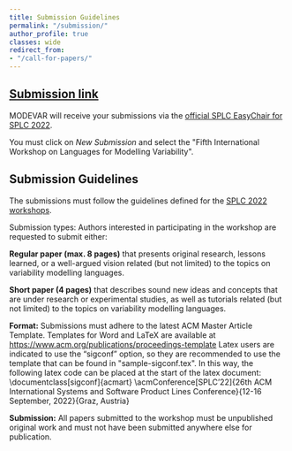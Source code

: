 ```yaml
---
title: Submission Guidelines
permalink: "/submission/"
author_profile: true
classes: wide
redirect_from:
- "/call-for-papers/"
---
```


## [Submission link](https://easychair.org/my/conference?conf=splc2022)

 
MODEVAR will receive your submissions via the [official SPLC EasyChair for SPLC 2022](https://easychair.org/my/conference?conf=splc2022).

You must click on *New Submission* and select the "Fifth International Workshop on Languages for Modelling Variability".



## Submission Guidelines

The submissions must follow the guidelines defined for the [SPLC 2022 workshops](https://2022.splc.net/program/workshops/).

Submission types: Authors interested in participating in the workshop are requested to submit either:

**Regular paper (max. 8 pages)** that presents original research, lessons learned, or a well-argued vision related (but not limited) to the topics on variability modelling languages.

**Short paper (4 pages)** that describes sound new ideas and concepts that are under research or experimental studies, as well as tutorials related (but not limited) to the topics on variability modelling languages.

**Format:** Submissions must adhere to the latest ACM Master Article Template.
Templates for Word and LaTeX are available at https://www.acm.org/publications/proceedings-template
Latex users are indicated to use the “sigconf” option, so they are recommended to use the template that can be found in "sample-sigconf.tex".
In this way, the following latex code can be placed at the start of the latex document:
\documentclass[sigconf]{acmart}
\acmConference[SPLC’22]{26th ACM International Systems and Software Product Lines Conference}{12-16 September, 2022}{Graz, Austria}

**Submission:** All papers submitted to the workshop must be unpublished original work and must not have been submitted anywhere else for publication. 



